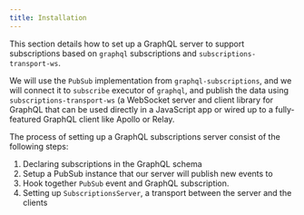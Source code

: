 ```yaml
---
title: Installation
---
```


This section details how to set up a GraphQL server to support subscriptions based on `graphql` subscriptions and `subscriptions-transport-ws`.

We will use the `PubSub` implementation from `graphql-subscriptions`, and we will connect it to `subscribe` executor of `graphql`, and publish the data using `subscriptions-transport-ws` (a WebSocket server and client library for GraphQL that can be used directly in a JavaScript app or wired up to a fully-featured GraphQL client like Apollo or Relay.

The process of setting up a GraphQL subscriptions server consist of the following steps:

1. Declaring subscriptions in the GraphQL schema
2. Setup a PubSub instance that our server will publish new events to
3. Hook together `PubSub` event and GraphQL subscription.
4. Setting up `SubscriptionsServer`, a transport between the server and the clients

